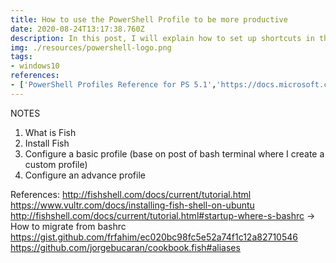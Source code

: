 ```yaml
---
title: How to use the PowerShell Profile to be more productive
date: 2020-08-24T13:17:38.760Z
description: In this post, I will explain how to set up shortcuts in the PowerShell Profile. This is useful to save time when we are executing routine actions like moving to one directory or running a script with a long path. Everything in this article works for PowerShell 5.1 and later. 
img: ./resources/powershell-logo.png
tags:
- windows10
references:
- ['PowerShell Profiles Reference for PS 5.1','https://docs.microsoft.com/en-us/powershell/module/microsoft.powershell.core/about/about_profiles?view=powershell-5.1']
--- 
```


NOTES

1. What is Fish
2. Install Fish
3. Configure a basic profile (base on post of bash terminal where I create a custom profile)
4. Configure an advance profile




References:
http://fishshell.com/docs/current/tutorial.html
https://www.vultr.com/docs/installing-fish-shell-on-ubuntu 
http://fishshell.com/docs/current/tutorial.html#startup-where-s-bashrc -> How to migrate from bashrc
https://gist.github.com/frfahim/ec020bc98fc5e52a74f1c12a82710546
https://github.com/jorgebucaran/cookbook.fish#aliases